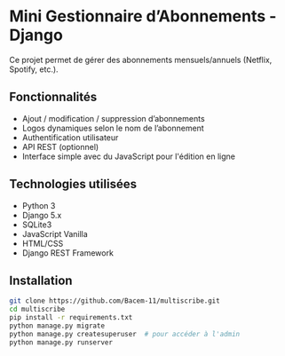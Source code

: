 # Mini Gestionnaire d’Abonnements - Django

Ce projet permet de gérer des abonnements mensuels/annuels (Netflix, Spotify, etc.).

## Fonctionnalités
- Ajout / modification / suppression d’abonnements
- Logos dynamiques selon le nom de l’abonnement
- Authentification utilisateur
- API REST (optionnel)
- Interface simple avec du JavaScript pour l'édition en ligne

## Technologies utilisées
- Python 3
- Django 5.x
- SQLite3
- JavaScript Vanilla
- HTML/CSS
- Django REST Framework 

## Installation

```bash
git clone https://github.com/Bacem-11/multiscribe.git
cd multiscribe
pip install -r requirements.txt
python manage.py migrate
python manage.py createsuperuser  # pour accéder à l'admin
python manage.py runserver
